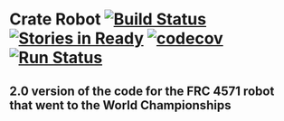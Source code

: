 # Crate Robot [![Build Status](https://travis-ci.org/frc4571/CrateRobot.svg?branch=master)](https://travis-ci.org/frc4571/CrateRobot) [![Stories in Ready](https://badge.waffle.io/frc4571/CrateRobot.svg?label=ready&title=Ready)](http://waffle.io/frc4571/CrateRobot) [![codecov](https://codecov.io/gh/frc4571/CrateRobot/branch/master/graph/badge.svg)](https://codecov.io/gh/frc4571/CrateRobot) [![Run Status](https://api.shippable.com/projects/5849ece7a932c20f003a439c/badge?branch=master)](https://app.shippable.com/projects/5849ece7a932c20f003a439c)

## 2.0 version of the code for the FRC 4571 robot that went to the World Championships